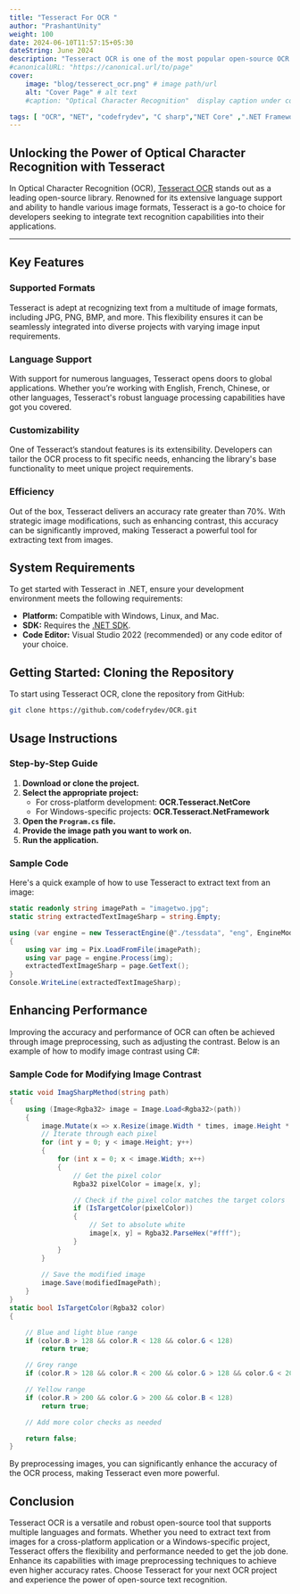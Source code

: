 ```yaml
---
title: "Tesseract For OCR "
author: "PrashantUnity"
weight: 100
date: 2024-06-10T11:57:15+05:30
dateString: June 2024  
description: "Tesseract OCR is one of the most popular open-source OCR libraries for text Extraction from image. It supports a wide range of languages and can recognize text from various image formats."
#canonicalURL: "https://canonical.url/to/page"
cover:
    image: "blog/tesserect_ocr.png" # image path/url
    alt: "Cover Page" # alt text
    #caption: "Optical Character Recognition"  display caption under cover 

tags: [ "OCR", "NET", "codefrydev", "C sharp","NET Core" ,".NET Framework" , "Optical Character Recognition"]
---
```


## Unlocking the Power of Optical Character Recognition with Tesseract

In Optical Character Recognition (OCR), [Tesseract OCR](https://github.com/tesseract-ocr/tesseract#center) stands out as a leading open-source library. Renowned for its extensive language support and ability to handle various image formats, Tesseract is a go-to choice for developers seeking to integrate text recognition capabilities into their applications.

---

## Key Features

### Supported Formats

Tesseract is adept at recognizing text from a multitude of image formats, including JPG, PNG, BMP, and more. This flexibility ensures it can be seamlessly integrated into diverse projects with varying image input requirements.

### Language Support

With support for numerous languages, Tesseract opens doors to global applications. Whether you’re working with English, French, Chinese, or other languages, Tesseract's robust language processing capabilities have got you covered.

### Customizability

One of Tesseract’s standout features is its extensibility. Developers can tailor the OCR process to fit specific needs, enhancing the library's base functionality to meet unique project requirements.

### Efficiency

Out of the box, Tesseract delivers an accuracy rate greater than 70%. With strategic image modifications, such as enhancing contrast, this accuracy can be significantly improved, making Tesseract a powerful tool for extracting text from images.

## System Requirements

To get started with Tesseract in .NET, ensure your development environment meets the following requirements:

- **Platform:** Compatible with Windows, Linux, and Mac.
- **SDK:** Requires the [.NET SDK](https://dotnet.microsoft.com/en-us/download/visual-studio-sdks).
- **Code Editor:** Visual Studio 2022 (recommended) or any code editor of your choice.

## Getting Started: Cloning the Repository

To start using Tesseract OCR, clone the repository from GitHub:

```sh {linenos=true}
git clone https://github.com/codefrydev/OCR.git
```

## Usage Instructions

### Step-by-Step Guide

1. **Download or clone the project.**
2. **Select the appropriate project:**
    - For cross-platform development: **OCR.Tesseract.NetCore**
    - For Windows-specific projects: **OCR.Tesseract.NetFramework**
3. **Open the `Program.cs` file.**
4. **Provide the image path you want to work on.**
5. **Run the application.**

### Sample Code

Here's a quick example of how to use Tesseract to extract text from an image:

```csharp {linenos=true}
static readonly string imagePath = "imagetwo.jpg";
static string extractedTextImageSharp = string.Empty;

using (var engine = new TesseractEngine(@"./tessdata", "eng", EngineMode.LstmOnly))
{
    using var img = Pix.LoadFromFile(imagePath);
    using var page = engine.Process(img);
    extractedTextImageSharp = page.GetText();
} 
Console.WriteLine(extractedTextImageSharp);
```

## Enhancing Performance

Improving the accuracy and performance of OCR can often be achieved through image preprocessing, such as adjusting the contrast. Below is an example of how to modify image contrast using C#:

### Sample Code for Modifying Image Contrast

```csharp {linenos=true}
static void ImagSharpMethod(string path)
{
    using (Image<Rgba32> image = Image.Load<Rgba32>(path))
    {
        image.Mutate(x => x.Resize(image.Width * times, image.Height * times));
        // Iterate through each pixel
        for (int y = 0; y < image.Height; y++)
        {
            for (int x = 0; x < image.Width; x++)
            {
                // Get the pixel color
                Rgba32 pixelColor = image[x, y];

                // Check if the pixel color matches the target colors
                if (IsTargetColor(pixelColor))
                {
                    // Set to absolute white
                    image[x, y] = Rgba32.ParseHex("#fff");
                }
            }
        }
            
        // Save the modified image
        image.Save(modifiedImagePath);
    } 
}
static bool IsTargetColor(Rgba32 color)
{ 

    // Blue and light blue range
    if (color.B > 128 && color.R < 128 && color.G < 128)
        return true;

    // Grey range
    if (color.R > 128 && color.R < 200 && color.G > 128 && color.G < 200 && color.B > 128 && color.B < 200) return true;

    // Yellow range
    if (color.R > 200 && color.G > 200 && color.B < 128)
        return true;

    // Add more color checks as needed

    return false;
}
```

By preprocessing images, you can significantly enhance the accuracy of the OCR process, making Tesseract even more powerful.

## Conclusion

Tesseract OCR is a versatile and robust open-source tool that supports multiple languages and formats. Whether you need to extract text from images for a cross-platform application or a Windows-specific project, Tesseract offers the flexibility and performance needed to get the job done. Enhance its capabilities with image preprocessing techniques to achieve even higher accuracy rates. Choose Tesseract for your next OCR project and experience the power of open-source text recognition.
